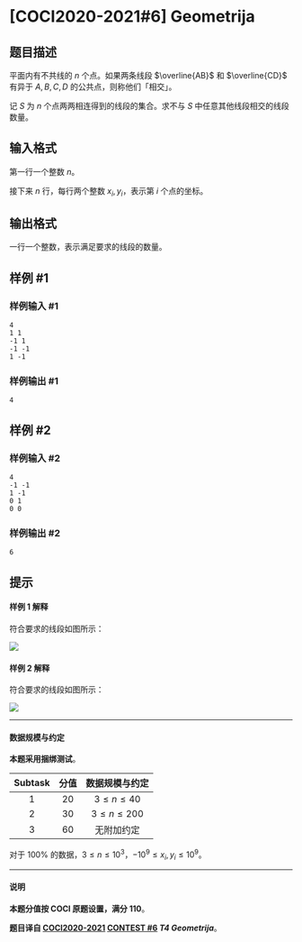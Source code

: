 # [COCI2020-2021#6] Geometrija

## 题目描述

平面内有不共线的 $n$ 个点。如果两条线段 $\overline{AB}$  和 $\overline{CD}$ 有异于 $A, B, C, D$ 的公共点，则称他们「相交」。

记 $S$ 为 $n$ 个点两两相连得到的线段的集合。求不与 $S$ 中任意其他线段相交的线段数量。

## 输入格式

第一行一个整数 $n$。

接下来 $n$ 行，每行两个整数 $x_i, y_i$，表示第 $i$ 个点的坐标。

## 输出格式

一行一个整数，表示满足要求的线段的数量。

## 样例 #1

### 样例输入 #1
```
4
1 1
-1 1
-1 -1
1 -1
```

### 样例输出 #1

```
4
```

## 样例 #2

### 样例输入 #2
```
4
-1 -1
1 -1
0 1
0 0
```

### 样例输出 #2

```
6
```

## 提示

#### 样例 1 解释

符合要求的线段如图所示：

![](https://cdn.luogu.com.cn/upload/image_hosting/hduk6ziy.png)

#### 样例 2 解释

符合要求的线段如图所示：

![](https://cdn.luogu.com.cn/upload/image_hosting/21ce6qj8.png)

------------

#### 数据规模与约定

**本题采用捆绑测试**。

| Subtask | 分值 | 数据规模与约定 |
| :----------: | :----------: | :----------: |
| $1$ | $20$ | $3 \le n \le 40$ |
| $2$ | $30$ | $3 \le n \le 200$ |
| $3$ | $60$ | 无附加约定 |

对于 $100\%$ 的数据，$3 \le n \le 10^3$，$-10^9 \le x_i, y_i \le 10^9$。

------------

#### 说明

**本题分值按 COCI 原题设置，满分 $110$**。

**题目译自 [COCI2020-2021](https://hsin.hr/coci/archive/2020_2021/) [CONTEST #6](https://hsin.hr/coci/archive/2020_2021/contest6_tasks.pdf) _T4 Geometrija_**。
